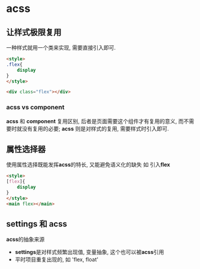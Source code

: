 # acss

## 让样式极限复用

一种样式就用一个类来实现, 需要直接引入即可.
```html
<style>
.flex{
    display
}
</style>

<div class="flex"></div>
```

### acss vs component

**acss** 和 **component** 复用区别, 后者是页面需要这个组件才有复用的意义, 而不需要时就没有复用的必要;
**acss** 则是对样式的复用, 需要样式时引入即可.

## 属性选择器

使用属性选择既能发挥**acss**的特长, 又能避免语义化的缺失
如 引入**flex**
```html
<style>
[flex]{
    display
}
</style>
<main flex></main>
```

## settings 和 acss

**acss**的抽象来源
- **settings**是对样式频繁出现值, 变量抽象, 这个也可以被**acss**引用
- 平时项目重复出现的, 如 'flex, float'
